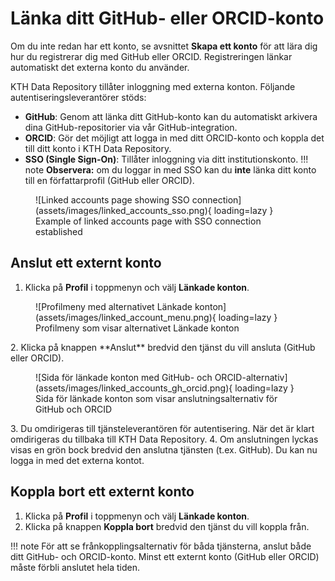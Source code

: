 # Länka ditt GitHub- eller ORCID-konto

Om du inte redan har ett konto, se avsnittet **Skapa ett konto** för att lära dig hur du registrerar dig med GitHub eller ORCID. Registreringen länkar automatiskt det externa konto du använder.

KTH Data Repository tillåter inloggning med externa konton. Följande autentiseringsleverantörer stöds:

- **GitHub**: Genom att länka ditt GitHub-konto kan du automatiskt arkivera dina GitHub-repositorier via vår GitHub-integration.
- **ORCID**: Gör det möjligt att logga in med ditt ORCID-konto och koppla det till ditt konto i KTH Data Repository.
- **SSO (Single Sign-On)**: Tillåter inloggning via ditt institutionskonto.
!!! note
     **Observera:** om du loggar in med SSO kan du **inte** länka ditt konto till en författarprofil (GitHub eller ORCID).

<figure markdown="span">
![Linked accounts page showing SSO connection](assets/images/linked_accounts_sso.png){ loading=lazy }
<figcaption>Example of linked accounts page with SSO connection established</figcaption>
</figure>

## Anslut ett externt konto

1. Klicka på **Profil** i toppmenyn och välj **Länkade konton**.

<figure markdown="span">
![Profilmeny med alternativet Länkade konton](assets/images/linked_account_menu.png){ loading=lazy }
<figcaption>Profilmeny som visar alternativet Länkade konton</figcaption>
</figure>
2. Klicka på knappen **Anslut** bredvid den tjänst du vill ansluta (GitHub eller ORCID).

<figure markdown="span">
![Sida för länkade konton med GitHub- och ORCID-alternativ](assets/images/linked_accounts_gh_orcid.png){ loading=lazy }
<figcaption>Sida för länkade konton som visar anslutningsalternativ för GitHub och ORCID</figcaption>
</figure>
3. Du omdirigeras till tjänsteleverantören för autentisering. När det är klart omdirigeras du tillbaka till KTH Data Repository.
4. Om anslutningen lyckas visas en grön bock bredvid den anslutna tjänsten (t.ex. GitHub). Du kan nu logga in med det externa kontot.

## Koppla bort ett externt konto

1. Klicka på **Profil** i toppmenyn och välj **Länkade konton**.
2. Klicka på knappen **Koppla bort** bredvid den tjänst du vill koppla från.

!!! note
    För att se frånkopplingsalternativ för båda tjänsterna, anslut både ditt GitHub- och ORCID-konto. Minst ett externt konto (GitHub eller ORCID) måste förbli anslutet hela tiden.
